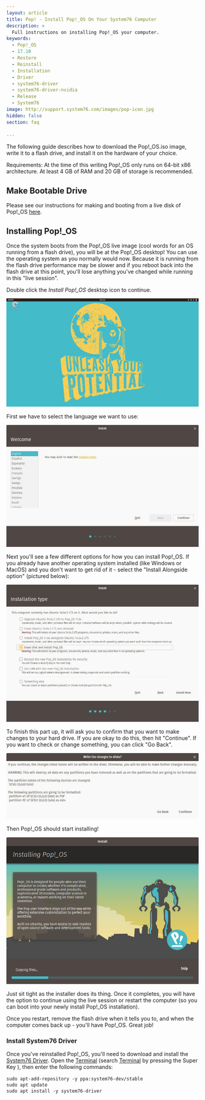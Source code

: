 ```yaml
---
layout: article
title: Pop! - Install Pop!_OS On Your System76 Computer
description: >
  Full instructions on installing Pop!_OS your computer.
keywords:
  - Pop!_OS
  - 17.10
  - Restore
  - Reinstall
  - Installation
  - Driver
  - system76-driver
  - system76-driver-nvidia
  - Release
  - System76
image: http://support.system76.com/images/pop-icon.jpg
hidden: false
section: faq

---
```



The following guide describes how to download the Pop!_OS.iso image, write it to a flash drive, and install it on the hardware of your choice.

Requirements: At the time of this writing Pop!_OS only runs on 64-bit x86 architecture. At least 4 GB of RAM and 20 GB of storage is recommended.

## Make Bootable Drive

Please see our instructions for making and booting from a live disk of Pop!_OS [here](/articles/live-disk/).

## Installing Pop!_OS

Once the system boots from the Pop!_OS live image (cool words for an OS running from a flash drive), you will be at the Pop!_OS desktop! You can use the operating system as you normally would now. Because it is running from the flash drive performance may be slower and if you reboot back into the flash drive at this point, you'll lose anything you've changed while running in this "live session".

Double click the *Install Pop!_OS* desktop icon to continue.  

![Install Pop!_OS Icon](/images/install-pop/pop-live-desktop.jpg)

First we have to select the language we want to use:

![Select Language](/images/install-pop/select-language-pop.jpg)

Next you'll see a few different options for how you can install Pop!_OS. If you already have another operating system installed (like Windows or MacOS) and you don't want to get rid of it - select the "Install Alongside option" (pictured below):

![Install and Erase Disk](/images/install-pop/erase-install.jpg)

To finish this part up, it will ask you to confirm that you want to make changes to your hard drive. If you are okay to do this, then hit "Continue". If you want to check or change something, you can click "Go Back".

![Continue or Go Back](/images/install-pop/write-changes.jpg)

Then Pop!_OS should start installing!

![Installing Pop!_OS For Real!](/images/install-pop/installing-pop-os.jpg)

Just sit tight as the installer does its thing. Once it completes, you will have the option to continue using the live session or restart the computer (so  you can boot into your newly install Pop!_OS installation).

Once you restart, remove the flash drive when it tells you to, and when the computer comes back up - you'll have Pop!_OS. Great job!

### Install System76 Driver

Once you've reinstalled Pop!_OS, you'll need to download and install the <u>System76 Driver</u>. Open the <u>Terminal</u> (search <u>Terminal</u> by pressing the Super Key <kbd><i class="fl-ubuntu"></i></kbd>), then enter the following commands:

```
sudo apt-add-repository -y ppa:system76-dev/stable
sudo apt update
sudo apt install -y system76-driver
```
